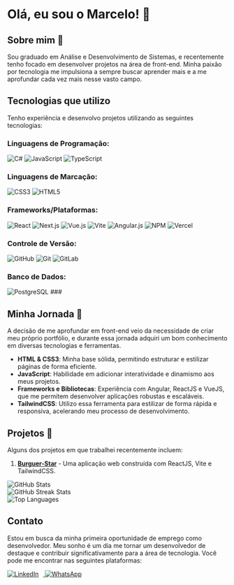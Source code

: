# Olá, eu sou o Marcelo! 👋

## Sobre mim :bust_in_silhouette:

Sou graduado em Análise e Desenvolvimento de Sistemas, e recentemente tenho focado em desenvolver projetos na área de front-end. Minha paixão por tecnologia me impulsiona a sempre buscar aprender mais e a me aprofundar cada vez mais nesse vasto campo.

## Tecnologias que utilizo

Tenho experiência e desenvolvo projetos utilizando as seguintes tecnologias:

### **Linguagens de Programação:**
<span>
  <img src="https://img.shields.io/badge/c%23-%23239120.svg?style=for-the-badge&logo=csharp&logoColor=white" alt="C#">
  <img src="https://img.shields.io/badge/javascript-%23323330.svg?style=for-the-badge&logo=javascript&logoColor=%23F7DF1E" alt="JavaScript">
  <img src="https://img.shields.io/badge/typescript-%23007ACC.svg?style=for-the-badge&logo=typescript&logoColor=white" alt="TypeScript">
</span>

### **Linguagens de Marcação:**
<span>
  <img src="https://img.shields.io/badge/css3-%231572B6.svg?style=for-the-badge&logo=css3&logoColor=white" alt="CSS3">
  <img src="https://img.shields.io/badge/html5-%23E34F26.svg?style=for-the-badge&logo=html5&logoColor=white" alt="HTML5">
</span>

### **Frameworks/Plataformas:**
<span>
  <img src="https://img.shields.io/badge/react-%2320232a.svg?style=for-the-badge&logo=react&logoColor=%2361DAFB" alt="React">
  <img src="https://img.shields.io/badge/Next-black?style=for-the-badge&logo=next.js&logoColor=white" alt="Next.js">
  <img src="https://img.shields.io/badge/vue.js-%2335495e.svg?style=for-the-badge&logo=vuedotjs&logoColor=%234FC08D" alt="Vue.js">
  <img src="https://img.shields.io/badge/vite-%23646CFF.svg?style=for-the-badge&logo=vite&logoColor=white" alt="Vite">
  <img src="https://img.shields.io/badge/angular.js-%23E23237.svg?style=for-the-badge&logo=angularjs&logoColor=white" alt="Angular.js">
  <img src="https://img.shields.io/badge/NPM-%23CB3837.svg?style=for-the-badge&logo=npm&logoColor=white" alt="NPM">
  <img src="https://img.shields.io/badge/vercel-%23000000.svg?style=for-the-badge&logo=vercel&logoColor=white" alt="Vercel">
</span>

### **Controle de Versão:**
<span>
  <img src="https://img.shields.io/badge/github-%23121011.svg?style=for-the-badge&logo=github&logoColor=white" alt="GitHub">
  <img src="https://img.shields.io/badge/git-%23F05033.svg?style=for-the-badge&logo=git&logoColor=white" alt="Git">
  <img src="https://img.shields.io/badge/gitlab-%23181717.svg?style=for-the-badge&logo=gitlab&logoColor=white" alt="GitLab">
</span>

### **Banco de Dados:**
<span>
  <img src="https://img.shields.io/badge/postgres-%23316192.svg?style=for-the-badge&logo=postgresql&logoColor=white" alt="PostgreSQL">
</span>
<!--
<div align="left">
  <img src="https://cdn.jsdelivr.net/gh/devicons/devicon/icons/html5/html5-original.svg" height="40" alt="html5 logo"  />
  <img width="12" />
  <img src="https://cdn.jsdelivr.net/gh/devicons/devicon/icons/css3/css3-original.svg" height="40" alt="css3 logo"  />
  <img width="12" />
  <img src="https://cdn.jsdelivr.net/gh/devicons/devicon/icons/javascript/javascript-original.svg" height="40" alt="javascript logo"  />
  <img width="12" />
  <img src="https://cdn.jsdelivr.net/gh/devicons/devicon/icons/angularjs/angularjs-original.svg" height="40" alt="angularjs logo"  />
  <img width="12" />
  <img src="https://cdn.jsdelivr.net/gh/devicons/devicon/icons/react/react-original.svg" height="40" alt="react logo"  />
  <img width="12" />
  <img src="https://cdn.jsdelivr.net/gh/devicons/devicon/icons/vuejs/vuejs-original.svg" height="40" alt="vuejs logo"  />
  <img width="12" />
  <img src="https://cdn.jsdelivr.net/gh/devicons/devicon/icons/typescript/typescript-original.svg" height="40" alt="typescript logo" />
  <img src="https://www.vectorlogo.zone/logos/tailwindcss/tailwindcss-icon.svg" height="40" alt="tailwind" /> 
</div>
-->
###

## Minha Jornada :rocket:

A decisão de me aprofundar em front-end veio da necessidade de criar meu próprio portfólio, e durante essa jornada adquiri um bom conhecimento em diversas tecnologias e ferramentas.

- **HTML & CSS3**: Minha base sólida, permitindo estruturar e estilizar páginas de forma eficiente.
- **JavaScript**: Habilidade em adicionar interatividade e dinamismo aos meus projetos.
- **Frameworks e Bibliotecas**: Experiência com Angular, ReactJS e VueJS, que me permitem desenvolver aplicações robustas e escaláveis.
- **TailwindCSS**: Utilizo essa ferramenta para estilizar de forma rápida e responsiva, acelerando meu processo de desenvolvimento.

## Projetos :newspaper:

Alguns dos projetos em que trabalhei recentemente incluem:

1. **[Burguer-Star](https://burguer-star.vercel.app/)** - Uma aplicação web construída com ReactJS, Vite e TailwindCSS.
<!--2. **[Projeto 2](link-para-o-projeto)** - Um SPA (Single Page Application) desenvolvido com Angular e Sass.-->
<!--3. **[Projeto 3](link-para-o-projeto)** - Um site responsivo utilizando VueJS e Bootstrap.-->

<!--## Portfólio :globe_with_meridians:-->

<!--Você pode conferir mais sobre o meu trabalho no meu [portfólio](https://www.seuportifolio.com).-->

<!--##-->
<div align="left">
  <img src="https://github-readme-stats.vercel.app/api?username=marcelofdsantos&theme=github_dark&hide_border=false&include_all_commits=false&count_private=false" alt="GitHub Stats"><br/>
  <img src="https://github-readme-streak-stats.herokuapp.com/?user=marcelofdsantos&theme=github_dark&hide_border=false" alt="GitHub Streak Stats"><br/>
  <img src="https://github-readme-stats.vercel.app/api/top-langs/?username=marcelofdsantos&theme=github_dark&hide_border=false&include_all_commits=false&count_private=false&layout=compact" alt="Top Languages">
</div>

##
<!--
<div align="center">
  <img src="https://github-readme-stats.vercel.app/api?username=marcelofdsantos&hide_title=false&hide_rank=false&show_icons=true&include_all_commits=true&count_private=true&disable_animations=false&theme=dracula&locale=en&hide_border=false&order=1" height="150" alt="stats graph"  />
  <img src="https://github-readme-stats.vercel.app/api/top-langs?username=marcelofdsantos&locale=en&hide_title=false&layout=compact&card_width=320&langs_count=5&theme=dracula&hide_border=false&order=2" height="150" alt="languages graph"  />
</div>
-->


## Contato

Estou em busca da minha primeira oportunidade de emprego como desenvolvedor. Meu sonho é um dia me tornar um desenvolvedor de destaque e contribuir significativamente para a área de tecnologia. Você pode me encontrar nas seguintes plataformas:

<div>
  <a href="https://www.linkedin.com/in/marcelo-santos-777972ba/" target="_blank">
    <img src="https://img.shields.io/badge/LinkedIn-0077B5?style=for-the-badge&logo=linkedin&logoColor=white" alt="LinkedIn" style="margin-right: 10px;">
  </a>
  <a href="https://wa.me/5513982092523" target="_blank">
    <img src="https://img.shields.io/badge/WhatsApp-25D366?style=for-the-badge&logo=whatsapp&logoColor=white" alt="WhatsApp">
  </a>
</div>


